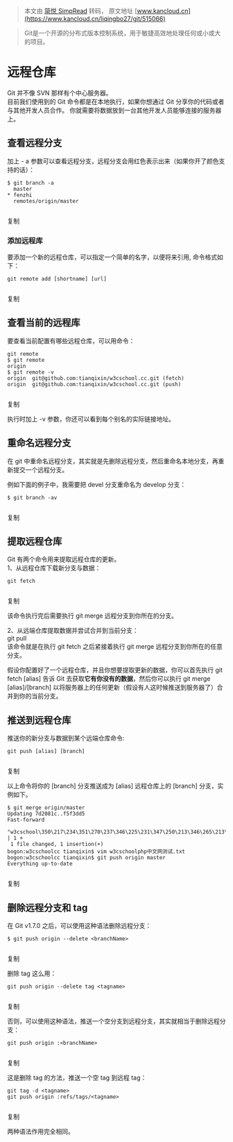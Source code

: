 > 本文由 [简悦 SimpRead](http://ksria.com/simpread/) 转码， 原文地址 [www.kancloud.cn](https://www.kancloud.cn/liqingbo27/git/515066)

> Git是一个开源的分布式版本控制系统，用于敏捷高效地处理任何或小或大的项目。

远程仓库
====

Git 并不像 SVN 那样有个中心服务器。  
目前我们使用到的 Git 命令都是在本地执行，如果你想通过 Git 分享你的代码或者与其他开发人员合作。 你就需要将数据放到一台其他开发人员能够连接的服务器上。

查看远程分支
------

加上 - a 参数可以查看远程分支，远程分支会用红色表示出来（如果你开了颜色支持的话）：

```
$ git branch -a
  master
* fenzhi
  remotes/origin/master


```

复制

### 添加远程库

要添加一个新的远程仓库，可以指定一个简单的名字，以便将来引用, 命令格式如下：

```
git remote add [shortname] [url]


```

复制

查看当前的远程库
--------

要查看当前配置有哪些远程仓库，可以用命令：

```
git remote
$ git remote
origin
$ git remote -v
origin	git@github.com:tianqixin/w3cschool.cc.git (fetch)
origin	git@github.com:tianqixin/w3cschool.cc.git (push)


```

复制

执行时加上 -v 参数，你还可以看到每个别名的实际链接地址。

重命名远程分支
-------

在 git 中重命名远程分支，其实就是先删除远程分支，然后重命名本地分支，再重新提交一个远程分支。

例如下面的例子中，我需要把 devel 分支重命名为 develop 分支：

```
$ git branch -av


```

复制

提取远程仓库
------

Git 有两个命令用来提取远程仓库的更新。  
1、从远程仓库下载新分支与数据：

```
git fetch


```

复制

该命令执行完后需要执行 git merge 远程分支到你所在的分支。

2、从远端仓库提取数据并尝试合并到当前分支：  
git pull  
该命令就是在执行 git fetch 之后紧接着执行 git merge 远程分支到你所在的任意分支。

假设你配置好了一个远程仓库，并且你想要提取更新的数据，你可以首先执行 git fetch [alias] 告诉 Git 去获取**它有你没有的数据**，然后你可以执行 git merge [alias]/[branch] 以将服务器上的任何更新（假设有人这时候推送到服务器了）合并到你的当前分支。

推送到远程仓库
-------

推送你的新分支与数据到某个远端仓库命令:

```
git push [alias] [branch]


```

复制

以上命令将你的 [branch] 分支推送成为 [alias] 远程仓库上的 [branch] 分支，实例如下。

```
$ git merge origin/master
Updating 7d2081c..f5f3dd5
Fast-forward
 "w3cschool\350\217\234\351\270\237\346\225\231\347\250\213\346\265\213\350\257\225.txt" | 1 +
 1 file changed, 1 insertion(+)
bogon:w3cschoolcc tianqixin$ vim w3cschoolphp中文网测试.txt 
bogon:w3cschoolcc tianqixin$ git push origin master
Everything up-to-date


```

复制

删除远程分支和 tag
-----------

在 Git v1.7.0 之后，可以使用这种语法删除远程分支：

```
$ git push origin --delete <branchName>


```

复制

删除 tag 这么用：

```
git push origin --delete tag <tagname>


```

复制

否则，可以使用这种语法，推送一个空分支到远程分支，其实就相当于删除远程分支：

```
git push origin :<branchName>


```

复制

这是删除 tag 的方法，推送一个空 tag 到远程 tag：

```
git tag -d <tagname>
git push origin :refs/tags/<tagname>


```

复制

两种语法作用完全相同。